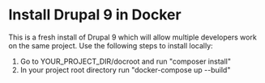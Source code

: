 # Install Drupal 9 in Docker
This is a fresh install of Drupal 9 which will allow multiple developers work on the same project.
Use the following steps to install locally:
  1. Go to YOUR_PROJECT_DIR/docroot and run "composer install"
  2. In your project root directory run "docker-compose up --build"
